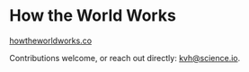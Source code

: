 # How the World Works

[howtheworldworks.co](http://howtheworldworks.co)

Contributions welcome, or reach out directly: kvh@science.io.
